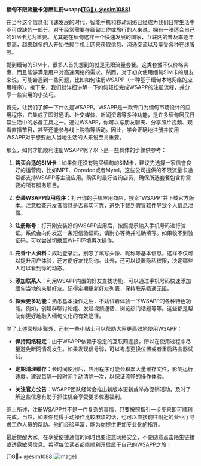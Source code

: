**緬甸不限流量卡怎麽註冊wsapp[[TG💪+ @esim1088](https://t.me/s/esim1088)]**

在当今这个信息化飞速发展的时代，智能手机和移动网络已经成为我们日常生活中不可或缺的一部分。对于经常需要在缅甸工作或旅行的人来说，拥有一张适合自己的SIM卡尤为重要。尤其是在缅甸这样一个快速发展的国家，互联网的普及率逐年提高，越来越多的人开始依赖手机上网来获取信息、沟通交流以及享受各种在线服务。

提到缅甸的SIM卡，很多人首先想到的就是无限流量套餐。这类套餐不仅价格实惠，而且能够满足用户对高速网络的需求。然而，对于初次使用缅甸SIM卡的朋友来说，可能会遇到一些问题，比如如何注册WSAPP（一种基于缅甸本地网络的应用程序）。接下来，我们就详细讲解一下如何轻松完成WSAPP的注册流程，并分享一些实用的小技巧。

首先，让我们了解一下什么是WSAPP。WSAPP是一款专门为缅甸市场设计的应用程序，它集成了即时通讯、社交媒体、新闻资讯等多种功能，是许多缅甸居民日常生活中的必备工具之一。通过WSAPP，你可以与朋友聊天、分享照片视频、观看直播节目，甚至还能参与线上购物等活动。因此，学会正确地注册并使用WSAPP对于想要融入当地生活的人来说至关重要。

那么，如何才能顺利注册WSAPP呢？以下是一些具体的步骤供参考：

1. **购买合适的SIM卡**：如果你还没有购买缅甸的SIM卡，建议先选择一家信誉良好的运营商，比如MPT、Ooredoo或者Mytel。这些公司提供的不限流量卡通常都支持WSAPP等主流应用。购买时最好咨询店员，确保所选套餐包含你需要的所有服务项目。

2. **安装WSAPP应用程序**：打开你的手机应用商店，搜索“WSAPP”并下载官方版本。注意检查开发者信息是否真实可靠，避免下载到假冒软件导致个人信息泄露。

3. **注册账号**：打开刚安装好的WSAPP应用后，按照提示输入手机号码进行验证。系统会向你发送一条短信验证码，请耐心等待并准确填写。如果收不到验证码，可以尝试切换至Wi-Fi环境再次操作。

4. **完善个人资料**：成功登录后，别忘了填写头像、昵称等基本信息。这样不仅可以提升用户体验，还方便好友找到你。此外，还可以设置隐私权限，决定哪些人可以看到你的动态。

5. **添加联系人**：利用WSAPP内置的好友查找功能，可以通过手机号码快速添加缅甸当地的亲朋好友。记得定期更新好友列表，保持联系畅通无阻。

6. **探索更多功能**：熟悉基本操作之后，不妨试着体验一下WSAPP的各种特色功能。例如，创建群聊讨论组、发起视频通话、浏览热门话题等等。这些都是帮助你更好地融入缅甸文化的有效途径。

除了上述常规步骤外，还有一些小贴士可以帮助大家更高效地使用WSAPP：

- **保持网络稳定**：由于WSAPP依赖于稳定的互联网连接，所以在使用过程中尽量避免断网情况发生。如果发现信号弱，可以考虑更换位置或者重启路由器试试。
  
- **定期清理缓存**：长时间使用后，应用程序可能会积累大量缓存文件，影响运行速度。建议每隔一段时间手动清除一次，以保证流畅的操作体验。

- **关注官方公告**：WSAPP团队经常会推出新版本更新或举办促销活动，及时了解这些信息有助于抓住机会享受更多优惠福利。

综上所述，注册WSAPP并不是一件复杂的事情，只要按照指引一步步来即可顺利完成。当然，如果你觉得手动操作比较麻烦的话，也可以直接前往附近的营业厅寻求工作人员的帮助。他们经验丰富，能为你提供更加专业化的指导。

最后提醒大家，在享受便捷通信的同时也要注意网络安全，不要随意点击陌生链接或透露敏感信息。希望每位读者都能顺利开启属于自己的WSAPP之旅！

[[TG💪+ @esim1088](https://t.me/s/esim1088) ![Image](https://i.postimg.cc/4NQfJmqS/Snipaste-2025-05-13-00-14-12.png)]